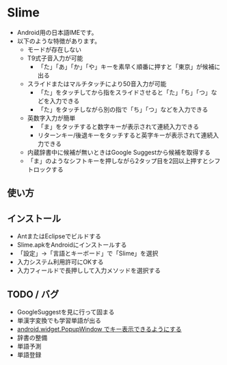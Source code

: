 # Slime

* Android用の日本語IMEです。
* 以下のような特徴があります。
  * モードが存在しない
  * T9式子音入力が可能
    * 「た」「あ」「か」「や」キーを素早く順番に押すと「東京」が候補に出る
  * スライドまたはマルチタッチにより50音入力が可能
    * 「た」をタッチしてから指をスライドさせると「た」「ち」「つ」などを入力できる
    * 「た」をタッチしながら別の指で「ち」「つ」などを入力できる
  * 英数字入力が簡単
    * 「ま」をタッチすると数字キーが表示されて連続入力できる
    * リターンキー/後退キーをタッチすると英字キーが表示されて連続入力できる
  * 内蔵辞書中に候補が無いときはGoogle Suggestから候補を取得する
  * 「ま」のようなシフトキーを押しながら2タップ目を2回以上押すとシフトロックする

## 使い方

## インストール

* AntまたはEclipseでビルドする
* Slime.apkをAndroidにインストールする
* 「設定」→「言語とキーボード」で「Slime」を選択
* 入力システム利用許可にOKする
* 入力フィールドで長押しして入力メソッドを選択する

## TODO / バグ

* GoogleSuggestを見に行って固まる
* 単漢字変換でも学習単語が出る
* [android.widget.PopupWindow でキー表示できるようにする](http://www.adamrocker.com/blog/256/simeji-for-android-flick-input.html)
* 辞書の整備
* 単語予測
* 単語登録

<!--
コメント
-->
